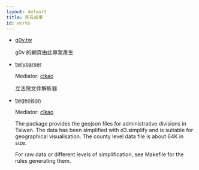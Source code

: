 ```yaml
---
layout: default
title: 所有成果
id: works
---
```


* [g0v.tw](https://github.com/g0v/g0v.tw) 

    g0v 的網頁由此專案產生

* [twlyparser](https://github.com/g0v/twlyparser)

    Mediator: [clkao](https://github.com/clkao)

    立法院文件解析器

* [twgeojson](https://github.com/g0v/twgeojson)

    Mediator: [clkao](https://github.com/clkao)

    The package provides the geojson files for administrative divisions in Taiwan. The data has been simplified with d3.simplify and is suitable for geographical visualisation. The county level data file is about 64K in size.
    
    For raw data or different levels of simplification, see Makefile for the rules generating them.
